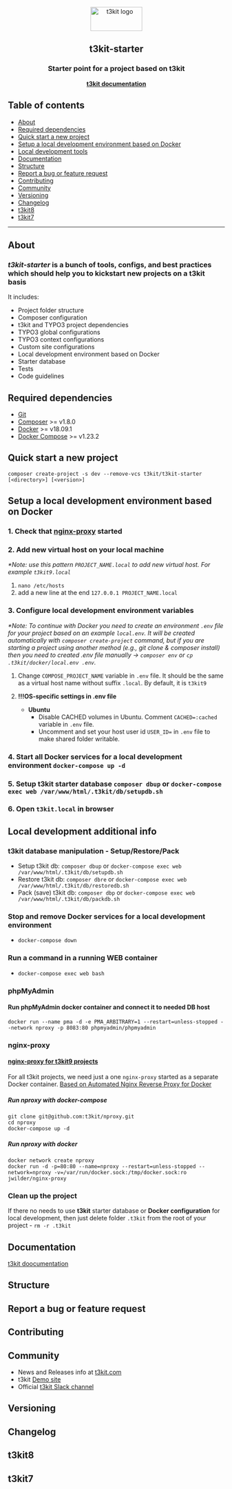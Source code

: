 <p align="center">
  <a href="http://t3kit.com/">
    <img src="http://t3kit.com/fileadmin/example_content/images/logo.png" alt="t3kit logo" width="120" height="56">
  </a>
</p>

<h2 align="center">t3kit-starter</h2>
<h3 align="center">Starter point for a project based on t3kit</h3>
<p align="center"><a href="https://t3kit.gitbook.io/doc/"><strong>t3kit documentation</strong></a></p>

## Table of contents

- [About](#about)
- [Required dependencies](#required-dependencies)
- [Quick start a new project](#quick-start-a-new-project)
- [Setup a local development environment based on Docker](#setup-a-local-development-environment-based-on-docker)
- [Local development tools](#local-development-tools)
- [Documentation](#documentation)
- [Structure](#structure)
- [Report a bug or feature request](#report-a-bug-or-feature-request)
- [Contributing](#contributing)
- [Community](#community)
- [Versioning](#versioning)
- [Changelog](https://github.com/t3kit/t3kit-starter/blob/master/CHANGELOG.md)
- [t3kit8](#t3kit8)
- [t3kit7](#t3kit7)

***

## About

### *t3kit-starter* is a bunch of tools, configs, and best practices which should help you to kickstart new projects on a t3kit basis

It includes:

- Project folder structure
- Composer configuration
- t3kit and TYPO3 project dependencies
- TYPO3 global configurations
- TYPO3 context configurations
- Custom site configurations
- Local development environment based on Docker
- Starter database
- Tests
- Code guidelines

## Required dependencies

- [Git](https://git-scm.com/)
- [Composer](https://getcomposer.org/) >= v1.8.0
- [Docker](https://docs.docker.com/install/) >= v18.09.1
- [Docker Compose](https://docs.docker.com/compose/install/) >= v1.23.2

## Quick start a new project

```shell
composer create-project -s dev --remove-vcs t3kit/t3kit-starter [<directory>] [<version>]

```

## Setup a local development environment based on Docker

### 1. Check that [nginx-proxy](#nginx-proxy) started

### 2. Add new virtual host on your local machine

  _*Note: use this pattern `PROJECT_NAME.local` to add new virtual host. For example `t3kit9.local`_

1. `nano /etc/hosts`
2. add a new line at the end `127.0.0.1 PROJECT_NAME.local`

### 3. Configure local development environment variables

   _*Note: To continue with Docker you need to create an environment `.env` file for your project based on an example `local.env`. It will be created automatically with `composer create-project` command, but if you are starting a project using another method (e.g., git clone & composer install) then you need to created .env file manually -> `composer env` or `cp .t3kit/docker/local.env .env`._

1. Change `COMPOSE_PROJECT_NAME` variable in `.env` file. It should be the same as a virtual host name without suffix `.local`. By default, it is `t3kit9`

2. **!!!OS-specific settings in .env file**
    - **Ubuntu**
        - Disable CACHED volumes in Ubuntu. Comment `CACHED=:cached` variable in `.env` file.
        - Uncomment and set your host user id `USER_ID=` in `.env` file to make shared folder writable.

### 4. Start all Docker services for a local development environment `docker-compose up -d`

### 5. Setup t3kit starter database `composer dbup` or `docker-compose exec web /var/www/html/.t3kit/db/setupdb.sh`

### 6. Open `t3kit.local` in browser

## Local development additional info

### t3kit database manipulation - Setup/Restore/Pack

- Setup t3kit db: `composer dbup` or `docker-compose exec web /var/www/html/.t3kit/db/setupdb.sh`
- Restore t3kit db: `composer dbre` or `docker-compose exec web /var/www/html/.t3kit/db/restoredb.sh`
- Pack (save) t3kit db: `composer dbp` or `docker-compose exec web /var/www/html/.t3kit/db/packdb.sh`

### Stop and remove Docker services for a local development environment

- `docker-compose down`

### Run a command in a running WEB container

- `docker-compose exec web bash`

### phpMyAdmin

#### Run phpMyAdmin docker container and connect it to needed DB host

```shell
docker run --name pma -d -e PMA_ARBITRARY=1 --restart=unless-stopped --network nproxy -p 8083:80 phpmyadmin/phpmyadmin
```

### nginx-proxy

#### [nginx-proxy for t3kit9 projects](https://github.com/t3kit/nproxy)

For all t3kit projects, we need just a one `nginx-proxy` started as a separate Docker container. [Based on Automated Nginx Reverse Proxy for Docker](https://github.com/jwilder/nginx-proxy)

##### Run nproxy with docker-compose

```shell
git clone git@github.com:t3kit/nproxy.git
cd nproxy
docker-compose up -d
```

##### Run nproxy with docker

```shell
docker network create nproxy
docker run -d -p=80:80 --name=nproxy --restart=unless-stopped --network=nproxy -v=/var/run/docker.sock:/tmp/docker.sock:ro jwilder/nginx-proxy
```

### Clean up the project

If there no needs to use **t3kit** starter database or **Docker configuration** for local development, then just delete folder `.t3kit` from the root of your project - `rm -r .t3kit`

## Documentation

[t3kit doocumentation](https://t3kit.gitbook.io/doc/)

## Structure

## Report a bug or feature request

## Contributing

## Community

- News and Releases info at [t3kit.com](http://t3kit.com/)
- t3kit [Demo site](http://demo.t3kit.com/)
- Official [t3kit Slack channel](https://typo3.slack.com/messages/C1QSXGMSR)

## Versioning

## Changelog

## t3kit8

## t3kit7
